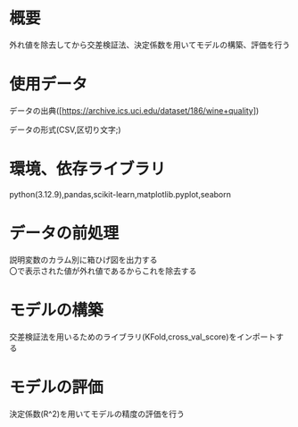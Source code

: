 # 概要
外れ値を除去してから交差検証法、決定係数を用いてモデルの構築、評価を行う  

# 使用データ

データの出典([https://archive.ics.uci.edu/dataset/186/wine+quality])

データの形式(CSV,区切り文字;)

# 環境、依存ライブラリ
python(3.12.9),pandas,scikit-learn,matplotlib.pyplot,seaborn  

# データの前処理
説明変数のカラム別に箱ひげ図を出力する  
〇で表示された値が外れ値であるからこれを除去する  



# モデルの構築
交差検証法を用いるためのライブラリ(KFold,cross_val_score)をインポートする  

# モデルの評価
決定係数(R^2)を用いてモデルの精度の評価を行う  

